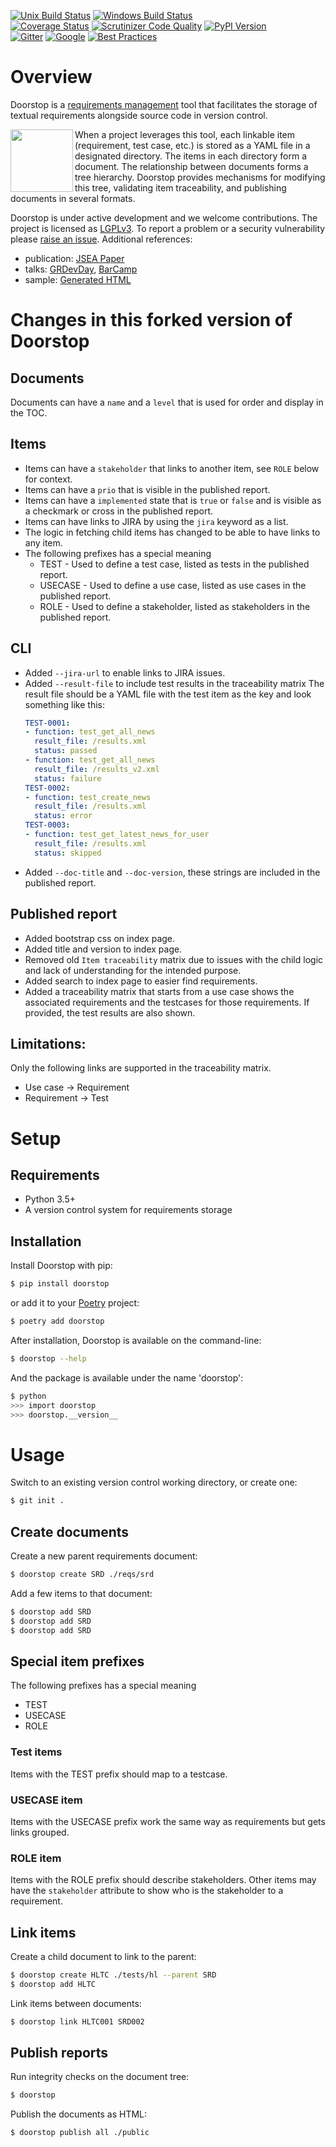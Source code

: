 [![Unix Build Status](https://img.shields.io/travis/com/doorstop-dev/doorstop/develop.svg?label=unix)](https://travis-ci.com/doorstop-dev/doorstop)
[![Windows Build Status](https://img.shields.io/appveyor/ci/jacebrowning/doorstop/develop.svg?label=windows)](https://ci.appveyor.com/project/jacebrowning/doorstop)
<br>
[![Coverage Status](http://img.shields.io/coveralls/doorstop-dev/doorstop/develop.svg)](https://coveralls.io/r/doorstop-dev/doorstop)
[![Scrutinizer Code Quality](http://img.shields.io/scrutinizer/g/doorstop-dev/doorstop.svg)](https://scrutinizer-ci.com/g/doorstop-dev/doorstop/?branch=develop)
[![PyPI Version](http://img.shields.io/pypi/v/Doorstop.svg)](https://pypi.org/project/Doorstop)
<br>
[![Gitter](https://badges.gitter.im/doorstop-dev/community.svg)](https://gitter.im/doorstop-dev/community)
[![Google](https://img.shields.io/badge/forum-on_google-387eef)](https://groups.google.com/forum/#!forum/doorstop-dev)
[![Best Practices](https://bestpractices.coreinfrastructure.org/projects/754/badge)](https://bestpractices.coreinfrastructure.org/projects/754)

# Overview

Doorstop is a [requirements management](http://alternativeto.net/software/doorstop/) tool that facilitates the storage of textual requirements alongside source code in version control.

<img align="left" width="100" src="https://raw.githubusercontent.com/doorstop-dev/doorstop/develop/docs/images/logo-black-white.png"/>

When a project leverages this tool, each linkable item (requirement, test case, etc.) is stored as a YAML file in a designated directory. The items in each directory form a document. The relationship between documents forms a tree hierarchy. Doorstop provides mechanisms for modifying this tree, validating item traceability, and publishing documents in several formats.

Doorstop is under active development and we welcome contributions.
The project is licensed as [LGPLv3](https://github.com/doorstop-dev/doorstop/blob/develop/LICENSE.md).
To report a problem or a security vulnerability please [raise an issue](https://github.com/doorstop-dev/doorstop/issues).
Additional references:

- publication: [JSEA Paper](http://www.scirp.org/journal/PaperInformation.aspx?PaperID=44268#.UzYtfWRdXEZ)
- talks: [GRDevDay](https://speakerdeck.com/jacebrowning/doorstop-requirements-management-using-python-and-version-control), [BarCamp](https://speakerdeck.com/jacebrowning/strip-searched-a-rough-introduction-to-requirements-management)
- sample: [Generated HTML](http://doorstop-dev.github.io/doorstop/)


# Changes in this forked version of Doorstop

## Documents
Documents can have a `name` and a `level` that is used for order and display in the TOC.

## Items

* Items can have a `stakeholder` that links to another item, see `ROLE` below for context.
* Items can have a `prio` that is visible in the published report.
* Items can have a `implemented` state that is `true` or `false` and is visible as a checkmark or cross in the published report.
* Items can have links to JIRA by using the `jira` keyword as a list.
* The logic in fetching child items has changed to be able to have links to any item.
* The following prefixes has a special meaning
  * TEST - Used to define a test case, listed as tests in the published report.
  * USECASE - Used to define a use case, listed as use cases in the published report.
  * ROLE - Used to define a stakeholder, listed as stakeholders in the published report.

## CLI

* Added `--jira-url` to enable links to JIRA issues.
* Added `--result-file` to include test results in the traceability matrix
    The result file should be a YAML file with the test item as the key and look something like this:
  ```yaml
  TEST-0001:
  - function: test_get_all_news
    result_file: /results.xml
    status: passed
  - function: test_get_all_news
    result_file: /results_v2.xml
    status: failure
  TEST-0002:
  - function: test_create_news
    result_file: /results.xml
    status: error
  TEST-0003:
  - function: test_get_latest_news_for_user
    result_file: /results.xml
    status: skipped
  ```
* Added `--doc-title` and `--doc-version`, these strings are included in the published report.

## Published report
* Added bootstrap css on index page.
* Added title and version to index page.
* Removed old `Item traceability` matrix due to issues with the child logic and lack of understanding for the intended purpose.
* Added search to index page to easier find requirements.
* Added a traceability matrix that starts from a use case shows the associated requirements and the testcases for those requirements. If provided, the test results are also shown.

## Limitations:
Only the following links are supported in the traceability matrix.
* Use case -> Requirement
* Requirement -> Test

# Setup

## Requirements

* Python 3.5+
* A version control system for requirements storage

## Installation

Install Doorstop with pip:

```sh
$ pip install doorstop
```

or add it to your [Poetry](https://poetry.eustace.io/) project:

```sh
$ poetry add doorstop
```

After installation, Doorstop is available on the command-line:

```sh
$ doorstop --help
```

And the package is available under the name 'doorstop':

```sh
$ python
>>> import doorstop
>>> doorstop.__version__
```

# Usage

Switch to an existing version control working directory, or create one:

```sh
$ git init .
```

## Create documents

Create a new parent requirements document:

```sh
$ doorstop create SRD ./reqs/srd
```

Add a few items to that document:

```sh
$ doorstop add SRD
$ doorstop add SRD
$ doorstop add SRD
```

## Special item prefixes
The following prefixes has a special meaning
* TEST
* USECASE
* ROLE

### Test items
Items with the TEST prefix should map to a testcase.

### USECASE item
Items with the USECASE prefix work the same way as requirements but gets links grouped.

### ROLE item
Items with the ROLE prefix should describe stakeholders.
Other items may have the `stakeholder` attribute to show who is the stakeholder to a requirement.


## Link items

Create a child document to link to the parent:

```sh
$ doorstop create HLTC ./tests/hl --parent SRD
$ doorstop add HLTC
```

Link items between documents:

```sh
$ doorstop link HLTC001 SRD002
```

## Publish reports

Run integrity checks on the document tree:

```sh
$ doorstop
```

Publish the documents as HTML:

```sh
$ doorstop publish all ./public
```
